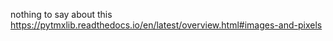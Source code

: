 nothing to say about this
https://pytmxlib.readthedocs.io/en/latest/overview.html#images-and-pixels
